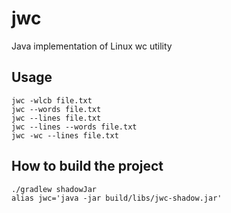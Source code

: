 # jwc
Java implementation of Linux wc utility

## Usage
```agsl
jwc -wlcb file.txt
jwc --words file.txt
jwc --lines file.txt
jwc --lines --words file.txt
jwc -wc --lines file.txt
```

## How to build the project
```agsl
./gradlew shadowJar
alias jwc='java -jar build/libs/jwc-shadow.jar'
```
